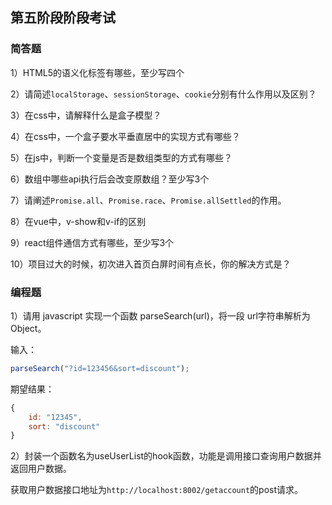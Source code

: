 ## 第五阶段阶段考试



### 简答题

1）HTML5的语义化标签有哪些，至少写四个



2）请简述`localStorage`、`sessionStorage`、`cookie`分别有什么作用以及区别？



3）在css中，请解释什么是盒子模型？



4）在css中，一个盒子要水平垂直居中的实现方式有哪些？



5）在js中，判断一个变量是否是数组类型的方式有哪些？



6）数组中哪些api执行后会改变原数组？至少写3个



7）请阐述`Promise.all`、`Promise.race`、`Promise.allSettled`的作用。



8）在vue中，v-show和v-if的区别



9）react组件通信方式有哪些，至少写3个



10）项目过大的时候，初次进入首页白屏时间有点长，你的解决方式是？



### 编程题

1）请用 javascript 实现一个函数 parseSearch(url)，将一段 url字符串解析为 Object。

输入：

```js
parseSearch("?id=123456&sort=discount");
```

期望结果：

```js
{
    id: "12345",
    sort: "discount"
}
```



2）封装一个函数名为useUserList的hook函数，功能是调用接口查询用户数据并返回用户数据。

获取用户数据接口地址为`http://localhost:8002/getaccount`的post请求。
